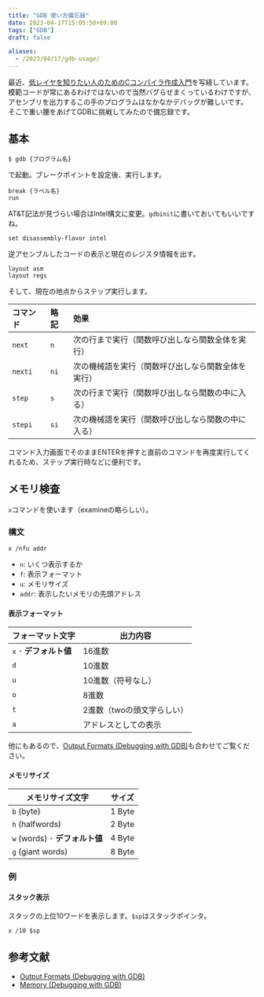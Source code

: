 ```yaml
---
title: "GDB 使い方備忘録"
date: 2023-04-17T15:05:50+09:00
tags: ["GDB"]
draft: false

aliases:
  - /2023/04/17/gdb-usage/
---
```


最近、[低レイヤを知りたい人のためのCコンパイラ作成入門](https://www.sigbus.info/compilerbook)を写経しています。
模範コードが常にあるわけではないので当然バグらせまくっているわけですが、アセンブリを出力するこの手のプログラムはなかなかデバッグが難しいです。
そこで重い腰をあげてGDBに挑戦してみたので備忘録です。

## 基本

```terminal
$ gdb {プログラム名}
```

で起動。ブレークポイントを設定後、実行します。

```gdb
break {ラベル名}
run
```

AT&T記法が見づらい場合はIntel構文に変更。`gdbinit`に書いておいてもいいですね。

```gdb
set disassembly-flavor intel
```

逆アセンブルしたコードの表示と現在のレジスタ情報を出す。

```gdb
layout asm
layout regs
```

そして、現在の地点からステップ実行します。

| コマンド | 略記 | 効果                                               |
| :------- | :--- | :------------------------------------------------- |
| `next`   | `n`  | 次の行まで実行（関数呼び出しなら関数全体を実行）   |
| `nexti`  | `ni` | 次の機械語を実行（関数呼び出しなら関数全体を実行） |
| `step`   | `s`  | 次の行まで実行（関数呼び出しなら関数の中に入る）   |
| `stepi`  | `si` | 次の機械語を実行（関数呼び出しなら関数の中に入る） |

コマンド入力画面でそのままENTERを押すと直前のコマンドを再度実行してくれるため、ステップ実行時などに便利です。

## メモリ検査

`x`コマンドを使います（examineの略らしい）。

### 構文

```
x /nfu addr
```

- `n`: いくつ表示するか
- `f`: 表示フォーマット
- `u`: メモリサイズ
- `addr`: 表示したいメモリの先頭アドレス

#### 表示フォーマット

| フォーマット文字       | 出力内容                   |
| ---------------------- | -------------------------- |
| `x` ･ **デフォルト値** | 16進数                     |
| `d`                    | 10進数                     |
| `u`                    | 10進数（符号なし）         |
| `o`                    | 8進数                      |
| `t`                    | 2進数（twoの頭文字らしい） |
| `a`                    | アドレスとしての表示       |

他にもあるので、[Output Formats (Debugging with GDB)](https://sourceware.org/gdb/current/onlinedocs/gdb.html/Output-Formats.html)も合わせてご覧ください。

#### メモリサイズ

| メモリサイズ文字               | サイズ |
| ------------------------------ | ------ |
| `b` (byte)                     | 1 Byte |
| `h` (halfwords)                | 2 Byte |
| `w` (words) ･ **デフォルト値** | 4 Byte |
| `g` (giant words)              | 8 Byte |

### 例

#### スタック表示

スタックの上位10ワードを表示します。`$sp`はスタックポインタ。

```gdb
x /10 $sp
```

## 参考文献

- [Output Formats (Debugging with GDB)](https://sourceware.org/gdb/current/onlinedocs/gdb.html/Output-Formats.html)
- [Memory (Debugging with GDB)](https://sourceware.org/gdb/current/onlinedocs/gdb.html/Memory.html)
